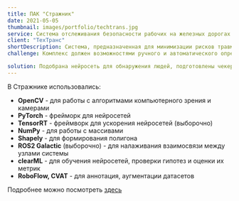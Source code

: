 ```yaml
---
title: ПАК "Стражник"
date: 2021-05-05
thumbnail: images/portfolio/techtrans.jpg
service: Система отслеживания безопасности рабочих на железных дорогах
client: "ТехТранс"
shortDescription: Система, предназначенная для минимизации рисков травмы или смертельного исхода при выполнении операций рабочими на объектах инфраструктуры железных дорог.
challenge: Комплекс должен возможностями ручного и автоматического определения охранной зоны на объектах инфраструктуры железных дорог, гарантированного определения человека в установленной охранной зоне и автоматического определения пересечения человеком границ охранной зоны с выдачей соответствующих предупредительных сигналов.

solution: Подобрана нейросеть для обнаружения людей, подготовлены чекеры на перекрытие камер и их загрязнение, подобран легковесный трэкер, написан алгоритм, обучена модель и изготовлен прототип системы в двух исполнениях (моно- и стереокамеры), проведены тесты
---
```


В Стражнике использовались:

- **OpenCV** - для работы с алгоритмами компьютерного зрения и камерами
- **PyTorch** - фрейморк для нейросетей
- **TensorRT** - фреймворк для ускорения нейросетей (выборочно)
- **NumPy** - для работы с массивами
- **Shapely** - для формирования полигона
- **ROS2 Galactic** (выборочно) - для налаживания взаимосвязи между узлами системы
- **clearML** - для обучения нейросетей, проверки гипотез и оценки их метрик
- **RoboFlow, CVAT** - для аннотация, аугментации датасетов

Подробнее можно посмотреть [здесь](https://yandexwebcache.net/yandbtm?fmode=inject&tm=1680956716&tld=ru&lang=ru&la=1677483264&text=ТехТранс+Стражник&url=https%3A//techtrans.ru/catalog/4-2-programmno-apparatnyy-kompleks-strazhnik/&l10n=ru&mime=html&sign=ad0919da5276784ce3117d95cfa4a1fc&keyno=0)